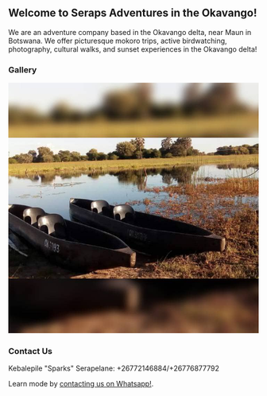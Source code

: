 ## Welcome to Seraps Adventures in the Okavango!

We are an adventure company based in the Okavango delta, near Maun in Botswana. We offer picturesque mokoro trips, active birdwatching, photography, cultural walks, and sunset experiences in the Okavango delta!

### Gallery
<img src="https://github.com/peter-stuart-turner/Seraps-Adventure/blob/gh-pages/beautiful-mokoros.jpg" > 

### Contact Us

Kebalepile "Sparks" Serapelane: +26772146884/+26776877792

Learn mode by [contacting us on Whatsapp!](https://wa.link/1url1d).
